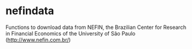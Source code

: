 # nefindata
Functions to download data from NEFIN, the Brazilian Center for Research in Financial Economics of the University of São Paulo (http://www.nefin.com.br/)
